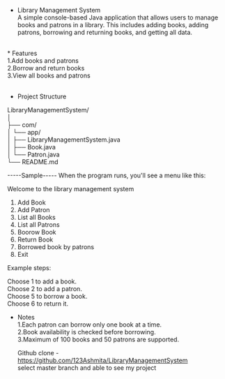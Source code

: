 * Library Management System  <br>
A simple console-based Java application that allows users to manage books and patrons in a library. This includes adding books, adding patrons, borrowing and returning books, and getting all data.
<br>
* Features   <br>
1.Add books and patrons   <br>
2.Borrow and return books  <br>
3.View all books and patrons  <br>


<br>

* Project Structure  <br>

LibraryManagementSystem/  <br>
│    <br> 
├── com/  <br>
│   └── app/   <br>
│       ├── LibraryManagementSystem.java   <br>
│       ├── Book.java   <br>
│       └── Patron.java   <br>
└── README.md   <br>


-----Sample-----
When the program runs, you'll see a menu like this:  <br>

Welcome to the library management system  <br>
1. Add Book  <br>
2. Add Patron  <br>
3. List all Books  <br>
4. List all Patrons  <br>
5. Boorow Book  <br>
6. Return Book  <br>
7. Borrowed book by patrons  <br>
8. Exit  <br>

Example steps:   <br>

Choose 1 to add a book.  <br>
Choose 2 to add a patron.  <br>
Choose 5 to borrow a book.   <br>
Choose 6 to return it.  <br>

* Notes   <br>
1.Each patron can borrow only one book at a time.  <br>
2.Book availability is checked before borrowing.   <br>
3.Maximum of 100 books and 50 patrons are supported.  <br>


  Github clone - https://github.com/123Ashmita/LibraryManagementSystem   <br>
  select master branch and able to see my project   <br>
